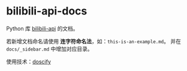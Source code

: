 # bilibili-api-docs

Python 库 [bilibili-api](https://https://github.com/Passkou/bilibili-api) 的文档。

若新增文档命名请使用 **连字符命名法**，如：`this-is-an-example.md`。
并在 `docs/_sidebar.md` 中增加对应目录。

使用技术：[doscify](https://docsify.js.org)